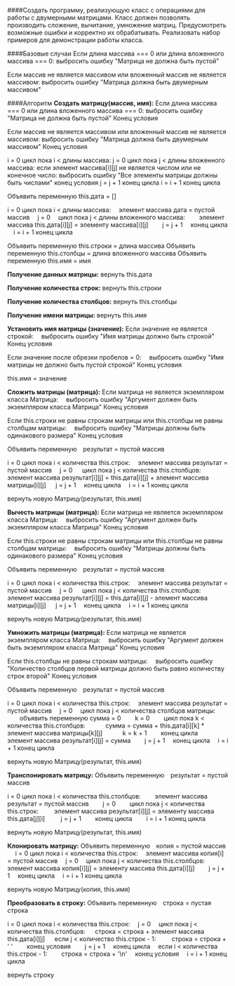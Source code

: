 ####Создать программу, реализующую класс с операциями для работы с двумерными матрицами. Класс должен позволять производить сложение, вычитание, умножение матриц. Предусмотреть возможные ошибки и корректно их обрабатывать. Реализовать набор примеров для демонстрации работы класса.

####Базовые случаи
Если длина массива === 0 или длина вложенного массива === 0:
 выбросить ошибку "Матрица не должна быть пустой"

Если массив не является массивом или вложенный массив не является массивом:
 выбросить ошибку "Матрица должна быть двумерным массивом"

####Алгоритм
**Создать матрицу(массив, имя):**
Если длина массива === 0 или длина вложенного массива === 0:
 выбросить ошибку "Матрица не должна быть пустой"
Конец условия

Если массив не является массивом или вложенный массив не является массивом:
 выбросить ошибку "Матрица должна быть двумерным массивом"
Конец условия

i = 0
цикл пока i < длины массива:
 j = 0
 цикл пока j < длины вложенного массива:
  если элемент массива[i][j] не является числом или не конечное число:
   выбросить ошибку "Все элементы матрицы должны быть числами"
  конец условия
  j = j + 1 
 конец цикла
 i = i + 1
конец цикла

Объявить переменную this.дата = []

i = 0
цикл пока i < длины массива:
 элемент массива дата = пустой массив
 j = 0
 цикл пока j < длины вложенного массива:
  элемент массива this.дата[i][j] = элементу массива[i][j]
  j = j + 1
 конец цикла
 i = i + 1
конец цикла

Объявить переменную this.строки = длина массива
Объявить переменную this.столбцы = длина вложенного массива
Объявить переменную this.имя = имя

**Получение данных матрицы:**
вернуть this.дата

**Получение количества строк:**
вернуть this.строки

**Получение количества столбцов:**
вернуть this.столбцы

**Получение имени матрицы:**
вернуть this.имя

**Установить имя матрицы (значение):**
Если значение не является строкой:
 выбросить ошибку "Имя матрицы должно быть строкой"
Конец условия

Если значение после обрезки пробелов = 0:
 выбросить ошибку "Имя матрицы не должно быть пустой строкой"
Конец условия

this.имя = значение

**Сложить матрицы (матрица):**
Если матрица не является экземпляром класса Матрица:
 выбросить ошибку "Аргумент должен быть экземпляром класса Матрица"
Конец условия

Если this.строки не равны строкам матрицы или this.столбцы не равны столбцам матрицы:
 выбросить ошибку "Матрицы должны быть одинакового размера"
Конец условия

Объявить переменную результат = пустой массив

i = 0
цикл пока i < количества this.строк:
 элемент массива результат = пустой массив
 j = 0
  цикл пока j < количества this.столбцов:
  элемент массива результат[i][j] = this.дата[i][j] + элемент массива матрицы[i][j]
  j = j + 1
 конец цикла
 i = i + 1
конец цикла

вернуть новую Матрицу(результат, this.имя)

**Вычесть матрицы (матрица):**
Если матрица не является экземпляром класса Матрица:
 выбросить ошибку "Аргумент должен быть экземпляром класса Матрица"
Конец условия

Если this.строки не равны строкам матрицы или this.столбцы не равны столбцам матрицы:
 выбросить ошибку "Матрицы должны быть одинакового размера"
Конец условия

Объявить переменную результат = пустой массив

i = 0
цикл пока i < количества this.строк:
 элемент массива результат = пустой массив
 j = 0
  цикл пока j < количества this.столбцов:
  элемент массива результат[i][j] = this.дата[i][j] - элемент массива матрицы[i][j]
  j = j + 1
 конец цикла
 i = i + 1
конец цикла

вернуть новую Матрицу(результат, this.имя)

**Умножить матрицы (матрица):**
Если матрица не является экземпляром класса Матрица:
 выбросить ошибку "Аргумент должен быть экземпляром класса Матрица"
Конец условия

Если this.столбцы не равны строкам матрицы:
 выбросить ошибку "Количество столбцов первой матрицы должно быть равно количеству строк второй"
Конец условия

Объявить переменную результат = пустой массив

i = 0
цикл пока i < количества this.строк:
 элемент массива результат = пустой массив
 j = 0
 цикл пока j < количества столбцов матрицы:
  объявить переменную сумма = 0
  k = 0
  цикл пока k < количества this.столбцов:
   сумма = сумма + this.дата[i][k] * элемент массива матрицы[k][j]
   k = k + 1
  конец цикла
  элемент массива результат[i][j] = сумма
  j = j + 1
 конец цикла
 i = i + 1
конец цикла

вернуть новую Матрицу(результат, this.имя)

**Транспонировать матрицу:**
Объявить переменную результат = пустой массив

i = 0
цикл пока i < количества this.столбцов:
  элемент массива результат = пустой массив
  j = 0
  цикл пока j < количества this.строк:
   элемент массива результат[i][j] = элементу массива this.дата[j][i]
   j = j + 1
  конец цикла
  i = i + 1
конец цикла

вернуть новую Матрицу(результат, this.имя)

**Клонировать матрицу:**
Объявить переменную копия = пустой массив
 
i = 0
цикл пока i < количества this.строк:
 элемент массива копия[i] = пустой массив
 j = 0
 цикл пока j < количества this.столбцов:
  элемент массива копия[i][j] = элементу массива this.дата[i][j]
  j = j + 1
 конец цикла
 i = i + 1
конец цикла

вернуть новую Матрицу(копия, this.имя)

**Преобразовать в строку:**
Объявить переменную строка = пустая строка

i = 0
цикл пока i < количества this.строк:
 j = 0
 цикл пока j < количества this.столбцов:
  строка = строка + элемент массива this.дата[i][j]
  если j < количество this.строк - 1:
   строка = строка + ' '
  конец условия
  j = j + 1
 конец цикла
 если i < количества this.строк - 1:
  строка = строка + '\n'
 конец условия
 i = i + 1
конец цикла

вернуть строку